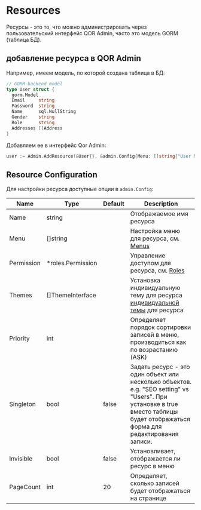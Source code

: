# Resources

Ресурсы - это то, что можно администрировать через пользовательский интерфейс QOR Admin, часто это модель GORM (таблица БД).

## добавление ресурса в QOR Admin

Например, имеем модель, по которой создана таблица в БД:
```go
// GORM-backend model
type User struct {
  gorm.Model
  Email     string
  Password  string
  Name      sql.NullString
  Gender    string
  Role      string
  Addresses []Address
}
```
Добавляем ее в интерфейс Qor Admin:

```go
user := Admin.AddResource(&User{}, &admin.Config{Menu: []string{"User Management"}})
```

## Resource Configuration

Для настройки ресурса доступные опции в `admin.Config`:

| Name       | Type              | Default | Description                                                                                         |
| ---        | ---               | ---     | ---                                                                                                 |
| Name       | string            |         | Отображаемое имя ресурса                                                                        |
| Menu       | []string          |         | Настройка меню для ресурса, см. [Menus](/admin/theming_and_customization.md#menus) |
| Permission | *roles.Permission |         | Управление доступом для ресурса, см. [Roles](/admin/authentication.md#authorization-for-resource)  |
| Themes     | []ThemeInterface  |         | Установка индивидуальную тему для ресурса [индивидуальной темы](/admin/theming_and_customization.md#themes) для ресурса              |
| Priority   | int               |         | Определяет порядок сортировки записей в меню, производиться как по возрастанию (ASK)                                                |
| Singleton  | bool              | false   |Задать ресурс - это один объект или несколько объектов. e.g. "SEO setting" vs "Users". При установке в true вместо таблицы будет отображаться форма для редактирования записи.           |
| Invisible  | bool              | false   | Установливает, отображается ли ресурс в меню                                                         |
| PageCount  | int               | 20      | Определяет, сколько записей будет отображаться на странице                                   |
